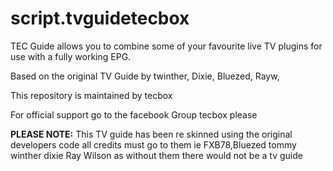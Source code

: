 script.tvguidetecbox
===============

TEC Guide allows you to combine some of your favourite live TV plugins for use with a fully working EPG.

Based on the original TV Guide by twinther, Dixie, Bluezed, Rayw,

This repository is maintained by tecbox

For official support go to the facebook Group tecbox please

**PLEASE NOTE:** 
This TV guide has been re skinned using the original developers code all credits must go to them ie FXB78,Bluezed tommy winther dixie Ray Wilson as without them there
would not be a tv guide 